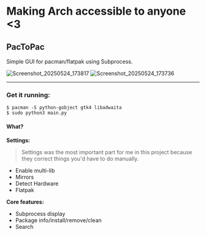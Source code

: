 # Making Arch accessible to anyone <3

## PacToPac 
Simple GUI for pacman/flatpak using Subprocess.

![Screenshot_20250524_173817](https://github.com/user-attachments/assets/377cad96-f707-497a-9729-c949c9626663)
![Screenshot_20250524_173736](https://github.com/user-attachments/assets/cc7f8380-d3e3-4b0a-bf26-38a0011f74f8)

---

### Get it running:
```
$ pacman -S python-gobject gtk4 libadwaita
$ sudo python3 main.py
``` 

#### What?

**Settings:**
> Settings was the most important part for me in this project because they correct things you'd have to do manually.

- Enable multi-lib
- Mirrors
- Detect Hardware
- Flatpak

**Core features:**

- Subprocess display
- Package info/install/remove/clean
- Search
